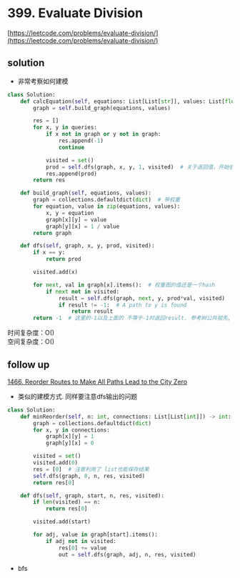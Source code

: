 # 399. Evaluate Division

[https://leetcode.com/problems/evaluate-division/](https://leetcode.com/problems/evaluate-division/)

## solution

- 非常考察如何建模

```python
class Solution:
    def calcEquation(self, equations: List[List[str]], values: List[float], queries: List[List[str]]) -> List[float]:
        graph = self.build_graph(equations, values)

        res = []
        for x, y in queries:
            if x not in graph or y not in graph:
                res.append(-1)
                continue

            visited = set()
            prod = self.dfs(graph, x, y, 1, visited)  # 关于返回值，开始很久返回都是空. 通过有的返回-1来识别最终返回非-1的那一个
            res.append(prod)
        return res

    def build_graph(self, equations, values):
        graph = collections.defaultdict(dict)  # 带权重
        for equation, value in zip(equations, values):
            x, y = equation
            graph[x][y] = value
            graph[y][x] = 1 / value
        return graph

    def dfs(self, graph, x, y, prod, visited):
        if x == y:
            return prod

        visited.add(x)

        for next, val in graph[x].items():  # 权重图的值还是一个hash
            if next not in visited:
                result = self.dfs(graph, next, y, prod*val, visited)
                if result != -1:  # A path to y is found
                    return result
        return -1  # 这里的-1以及上面的 不等于-1时返回result. 参考树公共祖先, 需要深刻理解递归
```

时间复杂度：O() <br>
空间复杂度：O()

## follow up

[1466. Reorder Routes to Make All Paths Lead to the City Zero](https://leetcode.com/problems/reorder-routes-to-make-all-paths-lead-to-the-city-zero/description/)

- 类似的建模方式. 同样要注意dfs输出的问题

```python
class Solution:
    def minReorder(self, n: int, connections: List[List[int]]) -> int:
        graph = collections.defaultdict(dict)
        for x, y in connections:
            graph[x][y] = 1
            graph[y][x] = 0

        visited = set()
        visited.add(0)
        res = [0]  # 注意利用了 list也能保存结果
        self.dfs(graph, 0, n, res, visited)
        return res[0]

    def dfs(self, graph, start, n, res, visited):
        if len(visited) == n:
            return res[0]

        visited.add(start)

        for adj, value in graph[start].items():
            if adj not in visited:
                res[0] += value
                out = self.dfs(graph, adj, n, res, visited)
```

- bfs

```python

```
